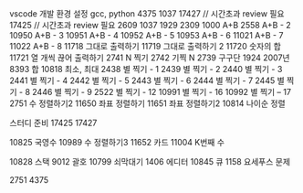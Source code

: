 <span>
<!-- 220118 -->
vscode 개발 환경 설정
gcc, python
4375
<!-- 20220119 -->
1037
17427 // 시간초과 review 필요
17425 // 시간초과 review 필요
2609
1037
<!-- 20220120 -->
1929
2309
1000   A+B 
2558   A+B - 2 
10950   A+B - 3 
10951   A+B - 4 
10952   A+B - 5 
10953   A+B - 6 
11021   A+B - 7 
11022   A+B - 8 
11718   그대로 출력하기
11719   그대로 출력하기 2 
11720   숫자의 합
11721   열 개씩 끊어 출력하기
2741   N 찍기 
2742   기찍 N 
2739   구구단 
<!-- 20220121 -->
1924   2007년 
8393   합
10818   최소, 최대
2438   별 찍기 - 1 
2439   별 찍기 - 2 
2440   별 찍기 - 3 
2441   별 찍기 - 4 
2442   별 찍기 - 5
2443   별 찍기 - 6
2444   별 찍기 - 7
2445   별 찍기 - 8
2446   별 찍기 - 9
2522   별 찍기 - 12
10991   별 찍기 - 16
10992   별 찍기 – 17
<!-- 20220122 -->
2751 수 정렬하기2
11650 좌표 정렬하기
11651 좌표 정렬하기2
10814 나이순 정렬
<!-- 20220123~24 -->
<span>

<!-- 20220125 -->
스터디 준비
17425
17427

10825 국영수
10989 수 정렬하기3
11652 카드
11004 K번째 수

10828 스택
9012 괄호
10799 쇠막대기
1406 에디터
10845 큐
1158 요세푸스 문제


<!-- 오답정리 -->
2751
4375